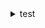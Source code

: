<details>
    <summary>test</summary>
    SNES
    <div style="text-align: center;object-fit: cover;width: 100%;height: 300px;">
    <a href="https://github.com/gilyon/snes-tests/tree/main/cputest" target="_blank" rel="noopener">
        <img src="./captures/test.png" alt="Capture de test SNES CPU">
    </a>
    <a href="https://www.romhacking.net/hacks/3676/" target="_blank" rel="noopener">
        <img src="./captures/SMW_Kaizo.png">
    </a>
    <img src="./captures/DKC.png">
    <img src="./captures/Zelda_ALttP.png">
    </div>
</details>
